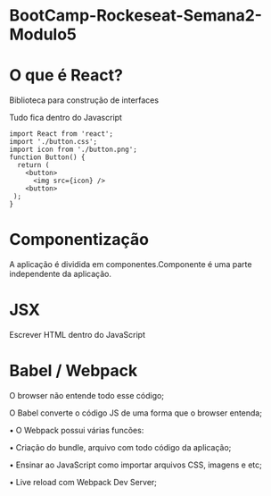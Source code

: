 # BootCamp-Rockeseat-Semana2-Modulo5

# O que é React?
Biblioteca para construção de interfaces

Tudo fica dentro do Javascript
````
import React from 'react';
import './button.css';
import icon from './button.png';
function Button() {
  return (
    <button>
      <img src={icon} />
    <button>
 );
}
````

# Componentização

A aplicação é dividida em componentes.Componente é uma parte independente da aplicação.

# JSX 

Escrever HTML dentro do JavaScript

# Babel / Webpack

 O browser não entende todo esse código;

O Babel converte o código JS de uma forma que o browser entenda;

• O Webpack possui várias funcões:

• Criação do bundle, arquivo com todo código da aplicação;

• Ensinar ao JavaScript como importar arquivos CSS, imagens e etc;

• Live reload com Webpack Dev Server;
